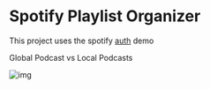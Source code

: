 # Spotify Playlist Organizer


This project uses the spotify [auth](https://github.com/spotify/web-api-auth-examples) demo 


Global Podcast vs Local Podcasts

![img](https://github.com/jonas-kgomo/spotify-podcasts/tree/master/client/public/login.png)